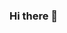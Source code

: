 ### Hi there 👋

<!--
**hayaarfat/hayaarfat** is a ✨ _special_ ✨ repository because its `README.md` (this file) appears on your GitHub profile.

Hi, I am Haya Arfat 👋
Website Website GitHub followers

I’m currently working as a Student Developer @ TAMUctf
🎓 Undergraduate at Texas A&M, class of '24
Pursuing a B.S. Computer Science with a Cybersecurity Minor

💼 Currently working on Texas A&M Cybersecurity Club website - accessibility and SEO

🌱 I’m currently learning python, linux, 

🌐 Find how to reach me at my personal website
😄 Pronouns: She/Her
 📫 How to recach me: hayaarfat@tamu.edu 
